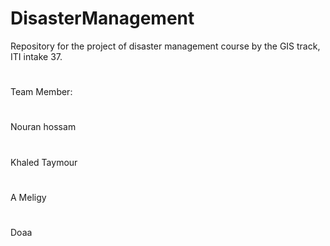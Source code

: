 # DisasterManagement
Repository for the project of disaster management course by the GIS track, ITI intake 37.


#
Team Member: 
#
 Nouran hossam
# 
 Khaled Taymour
 #
 A Meligy
 #
 Doaa
  
